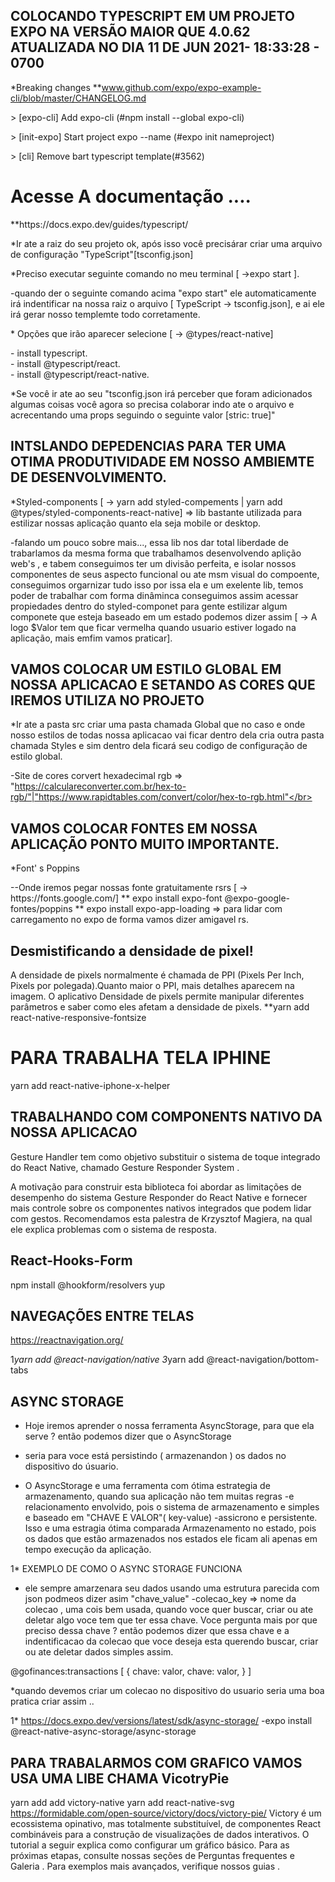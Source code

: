 ## COLOCANDO TYPESCRIPT EM UM PROJETO EXPO NA VERSÃO MAIOR QUE 4.0.62 ATUALIZADA NO DIA 11 DE JUN 2021- 18:33:28 - 0700

\*Breaking changes
\*\*www.github.com/expo/expo-example-cli/blob/master/CHANGELOG.md

<p> > [expo-cli] Add expo-cli (#npm install --global expo-cli) </p>
<p> > [init-expo] Start project expo --name (#expo init nameproject)</p>
<p> > [cli] Remove bart typescript template(#3562)</p>

<h1>Acesse A documentação ....</h1>
<span>**https://docs.expo.dev/guides/typescript/</span>

<p>*Ir ate a raiz do seu projeto ok, após isso você precisárar criar uma arquivo de configuração "TypeScript"[tsconfig.json]</p>
<p>*Preciso executar seguinte comando no meu terminal [ ->expo start ].</p>
<p>-quando der o seguinte comando acima "expo start" ele automaticamente irá indentificar na nossa raiz o arquivo [ TypeScript -> tsconfig.json], e ai ele irá gerar nosso templemte todo corretamente.</p>
<p>* Opções que irão aparecer selecione [ -> @types/react-native]</p>
- install typescript.</br>
- install @typescript/react.</br>
- install @typescript/react-native.</br>
<p></p>
<p>*Se você ir ate ao seu "tsconfig.json irá perceber que foram adicionados algumas coisas você agora so precisa colaborar indo ate o arquivo e acrecentando uma props seguindo o seguinte valor [stric: true]"</p>

## INTSLANDO DEPEDENCIAS PARA TER UMA OTIMA PRODUTIVIDADE EM NOSSO AMBIEMTE DE DESENVOLVIMENTO.

<p>*Styled-components [ -> yarn add styled-compements | yarn add @types/styled-components-react-native] => lib bastante utilizada para estilizar nossas aplicação quanto ela seja mobile or desktop.</p>
<p>-falando um pouco sobre mais..., essa lib nos dar total liberdade de trabarlamos da mesma forma que trabalhamos desenvolvendo aplição web's , e tabem conseguimos ter um divisão perfeita, e isolar nossos componentes de seus aspecto funcional ou ate msm visual do compoente, conseguimos orgarnizar tudo isso por issa ela e um exelente lib, temos poder de trabalhar com forma dinâminca conseguimos assim acessar propiedades dentro do styled-componet para gente estilizar algum componete que esteja baseado em um estado podemos dizer assim [ -> A logo $Valor tem que ficar vermelha quando usuario estiver logado na aplicação, mais emfim vamos praticar].</p>

## VAMOS COLOCAR UM ESTILO GLOBAL EM NOSSA APLICACAO E SETANDO AS CORES QUE IREMOS UTILIZA NO PROJETO

<p>*Ir ate a pasta src criar uma pasta chamada Global que no caso e onde nosso estilos de todas nossa aplicacao vai ficar
dentro dela cria outra pasta chamada Styles e sim dentro dela ficará seu codigo de configuração de estilo global.</p>

-Site de cores corvert hexadecimal rgb => "https://calculareconverter.com.br/hex-to-rgb/"|"https://www.rapidtables.com/convert/color/hex-to-rgb.html"</br>

## VAMOS COLOCAR FONTES EM NOSSA APLICAÇÃO PONTO MUITO IMPORTANTE.

<p>*Font' s Poppins</p>
--Onde iremos pegar nossas fonte gratuitamente rsrs [ -> https://fonts.google.com/]
** expo install expo-font @expo-google-fontes/poppins
** expo install expo-app-loading => para lidar com carregamento no expo de forma vamos dizer amigavel rs.

## Desmistificando a densidade de pixel!

A densidade de pixels normalmente é chamada de PPI (Pixels Per Inch, Pixels por polegada).Quanto maior o PPI, mais detalhes aparecem na imagem. O aplicativo Densidade de pixels permite manipular diferentes parâmetros e saber como eles afetam a densidade de pixels.
\*\*yarn add react-native-responsive-fontsize

# PARA TRABALHA TELA IPHINE

yarn add react-native-iphone-x-helper

## TRABALHANDO COM COMPONENTS NATIVO DA NOSSA APLICACAO

Gesture Handler tem como objetivo substituir o sistema de toque integrado do React Native, chamado Gesture Responder System .

A motivação para construir esta biblioteca foi abordar as limitações de desempenho do sistema Gesture Responder do React Native e fornecer mais controle sobre os componentes nativos integrados que podem lidar com gestos. Recomendamos esta palestra de Krzysztof Magiera, na qual ele explica problemas com o sistema de resposta.

## React-Hooks-Form

npm install @hookform/resolvers yup

## NAVEGAÇÕES ENTRE TELAS

https://reactnavigation.org/

1*yarn add @react-navigation/native
3*yarn add @react-navigation/bottom-tabs

## ASYNC STORAGE

- Hoje iremos aprender o nossa ferramenta AsyncStorage, para que ela serve ? então podemos dizer que o AsyncStorage

* seria para voce está persistindo ( armazenandon ) os dados no dispositivo do úsuario.

- O AsyncStorage e uma ferramenta com ótima estrategia de armazenamento, quando sua aplicação não tem muitas regras -e relacionamento envolvido, pois o sistema de armazenamento e simples e baseado em "CHAVE E VALOR"( key-value)
  -assicrono e persistente. Isso e uma estragia ótima comparada Armazenamento no estado, pois os dados que estão armazenados nos estados ele ficam ali apenas em tempo execução da aplicação.

1\* EXEMPLO DE COMO O ASYNC STORAGE FUNCIONA

- ele sempre amarzenara seu dados usando uma estrutura parecida com json podmeos dizer asim "chave_value"
  -colecao_key => nome da colecao , uma cois bem usada, quando voce quer buscar, criar ou ate deletar algo voce tem que ter essa chave. Voce pergunta mais por que preciso dessa chave ? então podemos dizer que essa chave e a indentificacao da colecao que voce deseja esta querendo buscar, criar ou ate deletar dados simples assim.

@gofinances:transactions
[
{
chave: valor,
chave: valor,
}
]

\*quando devemos criar um colecao no dispositivo do usuario seria uma boa pratica criar assim ..

1\* https://docs.expo.dev/versions/latest/sdk/async-storage/
-expo install @react-native-async-storage/async-storage

## PARA TRABALARMOS COM GRAFICO VAMOS USA UMA LIBE CHAMA VicotryPie

yarn add add victory-native
yarn add react-native-svg
https://formidable.com/open-source/victory/docs/victory-pie/
Victory é um ecossistema opinativo, mas totalmente substituível, de componentes React combináveis ​​para a construção de visualizações de dados interativos. O tutorial a seguir explica como configurar um gráfico básico. Para as próximas etapas, consulte nossas seções de Perguntas frequentes e Galeria . Para exemplos mais avançados, verifique nossos guias .
